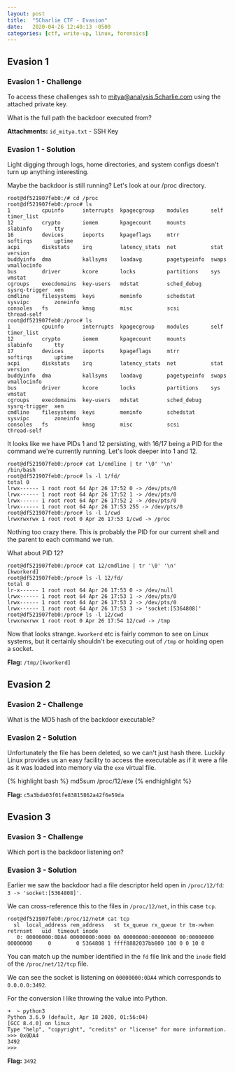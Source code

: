 ```yaml
---
layout: post
title:  "5Charlie CTF - Evasion"
date:   2020-04-26 12:40:13 -0500
categories: [ctf, write-up, linux, forensics]
---
```


## Evasion 1

### Evasion 1 - Challenge

To access these challenges ssh to mitya@analysis.5charlie.com using the attached private key.

What is the full path the backdoor executed from?

**Attachments:** `id_mitya.txt` - SSH Key

### Evasion 1 - Solution

Light digging through logs, home directories, and system configs doesn't turn up anything interesting.

Maybe the backdoor is still running?
Let's look at our /proc directory.

``` text
root@df521907feb0:/# cd /proc
root@df521907feb0:/proc# ls
1          cpuinfo      interrupts  kpagecgroup    modules       self           timer_list
12         crypto       iomem       kpagecount     mounts        slabinfo       tty
16         devices      ioports     kpageflags     mtrr          softirqs       uptime
acpi       diskstats    irq         latency_stats  net           stat           version
buddyinfo  dma          kallsyms    loadavg        pagetypeinfo  swaps          vmallocinfo
bus        driver       kcore       locks          partitions    sys            vmstat
cgroups    execdomains  key-users   mdstat         sched_debug   sysrq-trigger  xen
cmdline    filesystems  keys        meminfo        schedstat     sysvipc        zoneinfo
consoles   fs           kmsg        misc           scsi          thread-self
root@df521907feb0:/proc# ls
1          cpuinfo      interrupts  kpagecgroup    modules       self           timer_list
12         crypto       iomem       kpagecount     mounts        slabinfo       tty
17         devices      ioports     kpageflags     mtrr          softirqs       uptime
acpi       diskstats    irq         latency_stats  net           stat           version
buddyinfo  dma          kallsyms    loadavg        pagetypeinfo  swaps          vmallocinfo
bus        driver       kcore       locks          partitions    sys            vmstat
cgroups    execdomains  key-users   mdstat         sched_debug   sysrq-trigger  xen
cmdline    filesystems  keys        meminfo        schedstat     sysvipc        zoneinfo
consoles   fs           kmsg        misc           scsi          thread-self
```

It looks like we have PIDs 1 and 12 persisting, with 16/17 being a PID for the command we're currently running.
Let's look deeper into 1 and 12.

``` text
root@df521907feb0:/proc# cat 1/cmdline | tr '\0' '\n'
/bin/bash
root@df521907feb0:/proc# ls -l 1/fd/
total 0
lrwx------ 1 root root 64 Apr 26 17:52 0 -> /dev/pts/0
lrwx------ 1 root root 64 Apr 26 17:52 1 -> /dev/pts/0
lrwx------ 1 root root 64 Apr 26 17:52 2 -> /dev/pts/0
lrwx------ 1 root root 64 Apr 26 17:53 255 -> /dev/pts/0
root@df521907feb0:/proc# ls -l 1/cwd 
lrwxrwxrwx 1 root root 0 Apr 26 17:53 1/cwd -> /proc
```

Nothing too crazy there. This is probably the PID for our current shell and the parent to each command we run.

What about PID 12?

``` text
root@df521907feb0:/proc# cat 12/cmdline | tr '\0' '\n'
[kworkerd]
root@df521907feb0:/proc# ls -l 12/fd/
total 0
lr-x------ 1 root root 64 Apr 26 17:53 0 -> /dev/null
lrwx------ 1 root root 64 Apr 26 17:53 1 -> /dev/pts/0
lrwx------ 1 root root 64 Apr 26 17:53 2 -> /dev/pts/0
lrwx------ 1 root root 64 Apr 26 17:53 3 -> 'socket:[5364808]'
root@df521907feb0:/proc# ls -l 12/cwd
lrwxrwxrwx 1 root root 0 Apr 26 17:54 12/cwd -> /tmp
```

Now that looks strange. `kworkerd` etc is fairly common to see on Linux systems, but it certainly shouldn't be executing out of `/tmp` or holding open a socket.

**Flag:** `/tmp/[kworkerd]`

## Evasion 2

### Evasion 2 - Challenge

What is the MD5 hash of the backdoor executable?

### Evasion 2 - Solution

Unfortunately the file has been deleted, so we can't just hash there.
Luckily Linux provides us an easy facility to access the executable as if it were a file as it was loaded into memory via the `exe` virtual file.

{% highlight bash %}
md5sum /proc/12/exe
{% endhighlight %}

**Flag:** `c5a3bda03f01fe83815862a42f6e59da`

## Evasion 3

### Evasion 3 - Challenge

Which port is the backdoor listening on?

### Evasion 3 - Solution

Earlier we saw the backdoor had a file descriptor held open in `/proc/12/fd`: `3 -> 'socket:[5364808]'`.

We can cross-reference this to the files in `/proc/12/net`, in this case `tcp`.

``` text
root@df521907feb0:/proc/12/net# cat tcp
  sl  local_address rem_address   st tx_queue rx_queue tr tm->when retrnsmt   uid  timeout inode                                                     
   0: 00000000:0DA4 00000000:0000 0A 00000000:00000000 00:00000000 00000000     0        0 5364808 1 ffff8882037bb800 100 0 0 10 0
```

You can match up the number identified in the `fd` file link and the `inode` field of the `/proc/net/12/tcp` file.

We can see the socket is listening on `00000000:0DA4` which corresponds to `0.0.0.0:3492`.

For the conversion I like throwing the value into Python.

``` text
➜  ~ python3
Python 3.6.9 (default, Apr 18 2020, 01:56:04) 
[GCC 8.4.0] on linux
Type "help", "copyright", "credits" or "license" for more information.
>>> 0x0DA4
3492
>>>
```

**Flag:** `3492`
